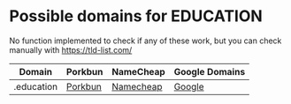 # Possible domains for EDUCATION

No function implemented to check if any of these work, but you can check manually with https://tld-list.com/

| Domain | Porkbun | NameCheap | Google Domains |
|---|---|---|---|
| .education | [Porkbun](https://porkbun.com/checkout/search?prb=e814663da1&tlds=&idnLanguage=&search=search&q=.education) | [Namecheap](https://www.namecheap.com/domains/registration/results/?domain=.education) | [Google](https://domains.google.com/registrar/search?searchTerm=.education) |
